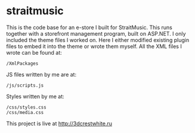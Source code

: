 # straitmusic

This is the code base for an e-store I built for StraitMusic.
This runs together with a storefront management program, built on ASP.NET. I only included the theme files I worked on.
Here I either modified existing plugin files to embed it into the theme or wrote them myself.
All the XML files I wrote can be found at:
```
/XmlPackages
```

JS files written by me are at:
```
/js/scripts.js
```

Styles written by me at:
```
/css/styles.css
/css/media.css
```

This project is live at http://3dcrestwhite.ru
